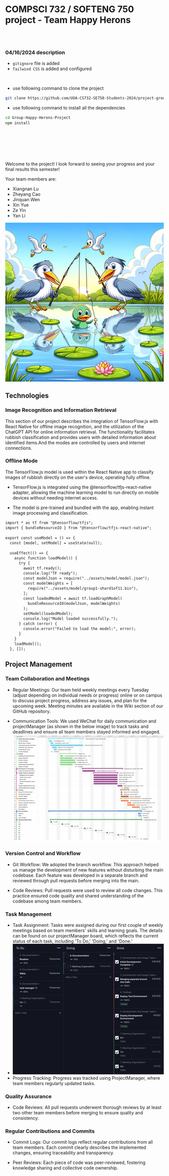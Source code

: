 # COMPSCI 732 / SOFTENG 750 project - Team Happy Herons
<br>
<br>

### 04/16/2024 description
- `gitignore` file is added
- `Tailwind CSS` is added and configured

<br>

- use following command to clone the project
```bash
git clone https://github.com/UOA-CS732-SE750-Students-2024/project-group-happy-herons.git
```

- use following command to install all the dependencies
```bash
cd Group-Happy-Herons-Project
npm install
```

<br>
<br>
<br>
<br>
<br>
<be>
  

  
Welcome to the project! I look forward to seeing your progress and your final results this semester!

Your team members are:
- Xiangnan Lu
- Zheyang Cao
- Jinquan Wen
- Xin Yue
- Ze Yin
- Yan Li

![](./group-image/Happy%20Herons.webp)

## Technologies
### Image Recognition and Information Retrieval

This section of our project describes the integration of TensorFlow.js with React Native for offline image recognition, and the utilization of the ChatGPT API for online information retrieval. The functionality facilitates rubbish classification and provides users with detailed information about identified items.And the modes are controlled by users and internet connections.

### Offline Mode

The TensorFlow.js model is used within the React Native app to classify images of rubbish directly on the user's device, operating fully offline.

- TensorFlow.js is integrated using the @tensorflow/tfjs-react-native adapter, allowing the machine learning model to run directly on mobile devices without needing internet access.

- The model is pre-trained and bundled with the app, enabling instant image processing and classification.

```
import * as tf from "@tensorflow/tfjs";
import { bundleResourceIO } from "@tensorflow/tfjs-react-native";

export const useModel = () => {
  const [model, setModel] = useState(null);

  useEffect(() => {
    async function loadModel() {
      try {
        await tf.ready();
        console.log("TF ready");
        const modelJson = require("../assets/model/model.json");
        const modelWeights = [
          require("../assets/model/group1-shard1of11.bin"),
        ];
        const loadedModel = await tf.loadGraphModel(
          bundleResourceIO(modelJson, modelWeights)
        );
        setModel(loadedModel);
        console.log("Model loaded successfully.");
      } catch (error) {
        console.error("Failed to load the model:", error);
      }
    }
    loadModel();
  }, []);
```
## Project Management
  
### Team Collaboration and Meetings

- Regular Meetings: Our team held weekly meetings every Tuesday (adjust depending on individual needs or progress) online or on campus to discuss project progress, address any issues, and plan for the upcoming week. Meeting minutes are available in the Wiki section of our GitHub repository.
  
- Communication Tools: We used WeChat for daily communication and projectManager (as shown in the below image) to track tasks and deadlines and ensure all team members stayed informed and engaged.
![](./group-image/planimg.png)
### Version Control and Workflow

- Git Workflow: We adopted the branch workflow. This approach helped us manage the development of new features without disturbing the main codebase. Each feature was developed in a separate branch and reviewed through pull requests before merging into the main.

- Code Reviews: Pull requests were used to review all code changes. This practice ensured code quality and shared understanding of the codebase among team members.

### Task Management

- Task Assignment: Tasks were assigned during our first couple of weekly meetings based on team members' skills and learning goals. The  details can be found on our projectManager board, which reflects the current status of each task, including 'To Do,' 'Doing,' and 'Done.'
- ![](./group-image/board.png)
- Progress Tracking: Progress was tracked using ProjectManager, where team members regularly updated tasks.

### Quality Assurance

- Code Reviews: All pull requests underwent thorough reviews by at least two other team members before merging to ensure quality and consistency.

### Regular Contributions and Commits

- Commit Logs: Our commit logs reflect regular contributions from all team members. Each commit clearly describes the implemented changes, ensuring traceability and transparency.

- Peer Reviews: Each piece of code was peer-reviewed, fostering knowledge sharing and collective code ownership.

